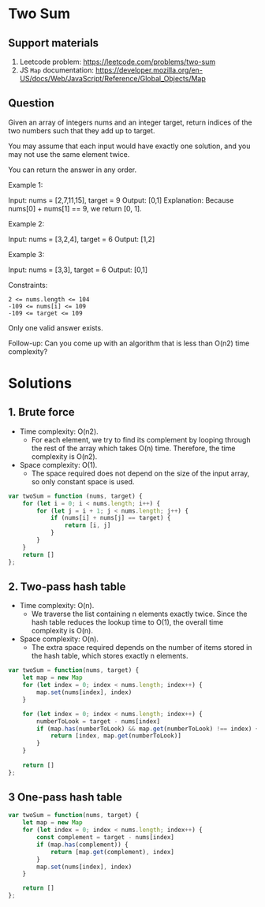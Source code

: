 # Two Sum

## Support materials

1. Leetcode problem: https://leetcode.com/problems/two-sum
2. JS `Map` documentation: https://developer.mozilla.org/en-US/docs/Web/JavaScript/Reference/Global_Objects/Map

## Question

Given an array of integers nums and an integer target, return indices of the two numbers such that they add up to target.

You may assume that each input would have exactly one solution, and you may not use the same element twice.

You can return the answer in any order.

Example 1:

Input: nums = [2,7,11,15], target = 9
Output: [0,1]
Explanation: Because nums[0] + nums[1] == 9, we return [0, 1].

Example 2:

Input: nums = [3,2,4], target = 6
Output: [1,2]

Example 3:

Input: nums = [3,3], target = 6
Output: [0,1]


Constraints:

    2 <= nums.length <= 104
    -109 <= nums[i] <= 109
    -109 <= target <= 109
    
Only one valid answer exists.

 
Follow-up: Can you come up with an algorithm that is less than O(n2) time complexity?

# Solutions

## 1. Brute force


- Time complexity: O(n2).
    - For each element, we try to find its complement by looping through the rest of the array which takes O(n) time. Therefore, the time complexity is O(n2).
- Space complexity: O(1).
    - The space required does not depend on the size of the input array, so only constant space is used.


``` javascript
var twoSum = function (nums, target) {
    for (let i = 0; i < nums.length; i++) {
        for (let j = i + 1; j < nums.length; j++) {
            if (nums[i] + nums[j] == target) {
                return [i, j]
            }
        }
    }
    return []
};
```

## 2. Two-pass hash table



- Time complexity: O(n).
    - We traverse the list containing n elements exactly twice. Since the hash table reduces the lookup time to O(1), the overall time complexity is O(n).
- Space complexity: O(n).
    - The extra space required depends on the number of items stored in the hash table, which stores exactly n elements.


```javascript
var twoSum = function(nums, target) {
    let map = new Map
    for (let index = 0; index < nums.length; index++) {
        map.set(nums[index], index)
    }

    for (let index = 0; index < nums.length; index++) {
        numberToLook = target - nums[index]
        if (map.has(numberToLook) && map.get(numberToLook) !== index) {
            return [index, map.get(numberToLook)]
        }
    }
    
    return []
};
```

## 3 One-pass hash table

```javascript
var twoSum = function(nums, target) {
    let map = new Map
    for (let index = 0; index < nums.length; index++) {
        const complement = target - nums[index]
        if (map.has(complement)) {
            return [map.get(complement), index]
        }
        map.set(nums[index], index)
    }

    return []
};
```
